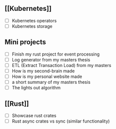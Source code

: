 ## [[Kubernetes]]
- [ ] Kubernetes operators
- [ ] Kubernetes storage

## Mini projects
- [ ] Finish my rust project for event processing
- [ ] Log generator from my masters thesis
- [ ] ETL (Extract Transaction Load) from my masters
- [ ] How is my second-brain made
- [ ] How is my personal website made
- [ ] a short summary of my masters thesis
- [ ] The lights out algorithm

## [[Rust]]
- [ ] Showcase rust crates
- [ ] Rust async crates vs sync (similar functionality)